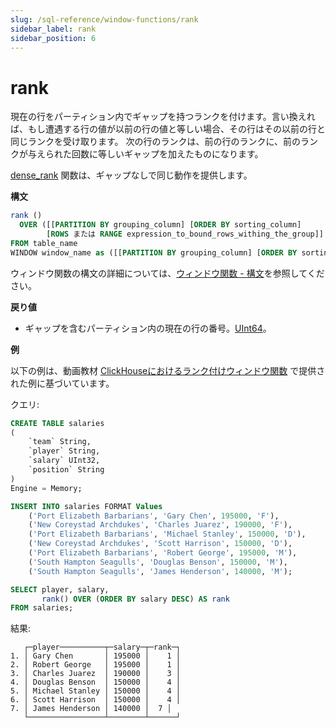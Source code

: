 ```yaml
---
slug: /sql-reference/window-functions/rank
sidebar_label: rank
sidebar_position: 6
---
```



# rank

現在の行をパーティション内でギャップを持つランクを付けます。言い換えれば、もし遭遇する行の値が以前の行の値と等しい場合、その行はその以前の行と同じランクを受け取ります。
次の行のランクは、前の行のランクに、前のランクが与えられた回数に等しいギャップを加えたものになります。

[dense_rank](./dense_rank.md) 関数は、ギャップなしで同じ動作を提供します。

**構文**

```sql
rank ()
  OVER ([[PARTITION BY grouping_column] [ORDER BY sorting_column]
        [ROWS または RANGE expression_to_bound_rows_withing_the_group]] | [window_name])
FROM table_name
WINDOW window_name as ([[PARTITION BY grouping_column] [ORDER BY sorting_column])
```

ウィンドウ関数の構文の詳細については、[ウィンドウ関数 - 構文](./index.md/#syntax)を参照してください。

**戻り値**

- ギャップを含むパーティション内の現在の行の番号。[UInt64](../data-types/int-uint.md)。

**例**

以下の例は、動画教材 [ClickHouseにおけるランク付けウィンドウ関数](https://youtu.be/Yku9mmBYm_4?si=XIMu1jpYucCQEoXA) で提供された例に基づいています。

クエリ:

```sql
CREATE TABLE salaries
(
    `team` String,
    `player` String,
    `salary` UInt32,
    `position` String
)
Engine = Memory;

INSERT INTO salaries FORMAT Values
    ('Port Elizabeth Barbarians', 'Gary Chen', 195000, 'F'),
    ('New Coreystad Archdukes', 'Charles Juarez', 190000, 'F'),
    ('Port Elizabeth Barbarians', 'Michael Stanley', 150000, 'D'),
    ('New Coreystad Archdukes', 'Scott Harrison', 150000, 'D'),
    ('Port Elizabeth Barbarians', 'Robert George', 195000, 'M'),
    ('South Hampton Seagulls', 'Douglas Benson', 150000, 'M'),
    ('South Hampton Seagulls', 'James Henderson', 140000, 'M');
```

```sql
SELECT player, salary,
       rank() OVER (ORDER BY salary DESC) AS rank
FROM salaries;
```

結果:

```response
   ┌─player──────────┬─salary─┬─rank─┐
1. │ Gary Chen       │ 195000 │    1 │
2. │ Robert George   │ 195000 │    1 │
3. │ Charles Juarez  │ 190000 │    3 │
4. │ Douglas Benson  │ 150000 │    4 │
5. │ Michael Stanley │ 150000 │    4 │
6. │ Scott Harrison  │ 150000 │    4 │
7. │ James Henderson │ 140000 │  7 │
   └─────────────────┴────────┴──────┘
```
